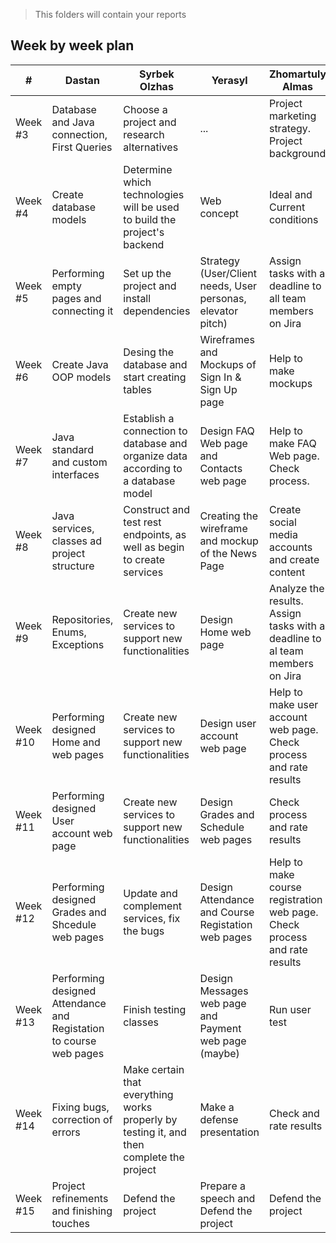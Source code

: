 > This folders will contain your reports
## Week by week plan
|#|Dastan|Syrbek Olzhas|Yerasyl|Zhomartuly Almas|
|---|---|---|---|---|
|Week #3|Database and Java connection, First Queries|Choose a project and research alternatives|...|Project marketing strategy. Project background||
|Week #4|Create database models|Determine which technologies will be used to build the project's backend|Web concept|Ideal and Current conditions||
|Week #5|Performing empty pages and connecting it |Set up the project and install dependencies|Strategy (User/Client needs, User personas, elevator pitch)|Assign tasks with a deadline to all team members on Jira|
|Week #6|Create Java OOP models|Desing the database and start creating tables|Wireframes and Mockups of Sign In & Sign Up page|Help to make mockups|Check and rate results. Write SMART of our project|
|Week #7|Java standard and custom interfaces|Establish a connection to database and organize data according to a database model|Design FAQ Web page and Contacts web page|Help to make FAQ Web page. Check process.|
|Week #8|Java services, classes ad project structure|Construct and test rest endpoints, as well as begin to create services|Creating the wireframe and mockup of the News Page|Create social media accounts and create content|
|Week #9|Repositories, Enums, Exceptions|Create new services to support new functionalities|Design Home web page|Analyze the results. Assign tasks with a deadline to al team members on Jira||
|Week #10|Performing designed Home and web pages|Create new services to support new functionalities|Design user account web page|Help to make user account web page. Check process and rate results||
|Week #11|Performing designed User account web page|Create new services to support new functionalities|Design Grades and Schedule web pages|Check process and rate results|
|Week #12|Performing designed Grades and Shcedule web pages|Update and complement services, fix the bugs|Design Attendance and Course Registation web pages|Help to make course registration web page. Check process and rate results|
|Week #13|Performing designed Attendance and Registation to course web pages|Finish testing classes|Design Messages web page and Payment web page (maybe)|Run user test||
|Week #14|Fixing bugs, correction of errors|Make certain that everything works properly by testing it, and then complete the project|Make a defense presentation|Check and rate results||
|Week #15|Project refinements and finishing touches|Defend the project|Prepare a speech and Defend the project|Defend the project|

